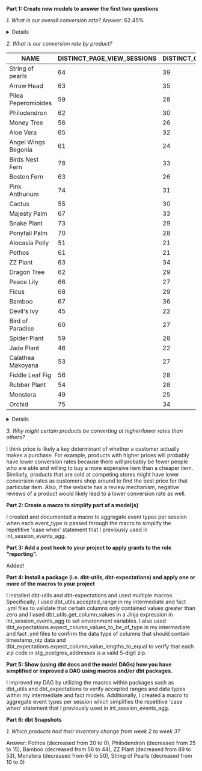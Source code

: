 **Part 1: Create new models to answer the first two questions**

*1. What is our overall conversion rate?* Answer: 62.45%

<details>


```sql

with events_distinct_session_type as (

    select distinct(session_id)
    , case when checkouts > 0 then 1 else 0 end as checkouts
    , case when page_views > 0 then 1 else 0 end as page_views
    from {{ ref('int_session_events_agg') }}
    group by session_id, checkouts, page_views
)

, agg as (

    select sum(events_distinct_session_type.page_views) as distinct_view_sessions
    , sum(events_distinct_session_type.checkouts) as distinct_checkout_sessions
    from events_distinct_session_type

)

, final as (
    select distinct_view_sessions
    , distinct_checkout_sessions
    , (distinct_checkout_sessions / distinct_view_sessions) as overall_conversion_rate
    from agg
)

select * from final

```

</details>

*2. What is our conversion rate by product?*

|NAME               |DISTINCT_PAGE_VIEW_SESSIONS|DISTINCT_CHECKOUT_SESSIONS|CONVERSION_RATE|
|-------------------|---------------------------|--------------------------|---------------|
|String of pearls   |64                         |39                        |0.609375       |
|Arrow Head         |63                         |35                        |0.555556       |
|Pilea Peperomioides|59                         |28                        |0.474576       |
|Philodendron       |62                         |30                        |0.483871       |
|Money Tree         |56                         |26                        |0.464286       |
|Aloe Vera          |65                         |32                        |0.492308       |
|Angel Wings Begonia|61                         |24                        |0.393443       |
|Birds Nest Fern    |78                         |33                        |0.423077       |
|Boston Fern        |63                         |26                        |0.412698       |
|Pink Anthurium     |74                         |31                        |0.418919       |
|Cactus             |55                         |30                        |0.545455       |
|Majesty Palm       |67                         |33                        |0.492537       |
|Snake Plant        |73                         |29                        |0.397260       |
|Ponytail Palm      |70                         |28                        |0.400000       |
|Alocasia Polly     |51                         |21                        |0.411765       |
|Pothos             |61                         |21                        |0.344262       |
|ZZ Plant           |63                         |34                        |0.539683       |
|Dragon Tree        |62                         |29                        |0.467742       |
|Peace Lily         |66                         |27                        |0.409091       |
|Ficus              |68                         |29                        |0.426471       |
|Bamboo             |67                         |36                        |0.537313       |
|Devil's Ivy        |45                         |22                        |0.488889       |
|Bird of Paradise   |60                         |27                        |0.450000       |
|Spider Plant       |59                         |28                        |0.474576       |
|Jade Plant         |46                         |22                        |0.478261       |
|Calathea Makoyana  |53                         |27                        |0.509434       |
|Fiddle Leaf Fig    |56                         |28                        |0.500000       |
|Rubber Plant       |54                         |28                        |0.518519       |
|Monstera           |49                         |25                        |0.510204       |
|Orchid             |75                         |34                        |0.453333       |

<details>


```sql

with unique_sessions_per_product as (
    select * from {{ ref('int_unique_session_type_per_product') }}
)

, final as (
    select name
    , distinct_page_view_sessions
    , distinct_checkout_sessions
    , distinct_checkout_sessions / distinct_page_view_sessions as conversion_rate
    from unique_sessions_per_product
)

select * from final

```

</details>

*3. Why might certain products be converting at higher/lower rates than others?*

I think price is likely a key determinant of whether a customer actually makes a purchase. For example, products with higher prices will probably have lower conversion rates because there will probably be fewer people who are able and willing to buy a more expensive item than a cheaper item. Similarly, products that are sold at competing stores might have lower conversion rates as customers shop around to find the best price for that particular item. Also, if the website has a review mechanism, negative reviews of a product would likely lead to a lower conversion rate as well.

**Part 2: Create a macro to simplify part of a model(s)**

I created and documented a macro to aggregate event types per session when each event_type is passed through the macro to simplify the repetitive 'case when' statement that I previously used in int_session_events_agg.

**Part 3: Add a post hook to your project to apply grants to the role “reporting”.**

Added!

**Part 4: Install a package (i.e. dbt-utils, dbt-expectations) and apply one or more of the macros to your project**

I installed dbt-utils and dbt-expectations and used multiple macros. Specifically, I used dbt_utils.accepted_range in my intermediate and fact .yml files to validate that certain columns only contained values greater than zero and I used dbt_utils.get_column_values in a Jinja expression in int_session_events_agg to set environment variables. I also used dbt_expectations.expect_column_values_to_be_of_type in my intermediate and fact .yml files to confirm the data type of columns that should contain timestamp_ntz data and dbt_expectations.expect_column_value_lengths_to_equal to verify that each zip code in stg_postgres_addresses is a valid 5-digit zip.

**Part 5: Show (using dbt docs and the model DAGs) how you have simplified or improved a DAG using macros and/or dbt packages.**

I improved my DAG by utilizing the macros within packages such as dbt_utils and dbt_expectations to verify accepted ranges and data types within my intermediate and fact models. Additionally, I created a macro to aggregate event types per session which simplifies the repetitive 'case when' statement that I previously used in int_session_events_agg.

**Part 6: dbt Snapshots**

*1. Which products had their inventory change from week 2 to week 3?*

Answer: Pothos (decreased from 20 to 0), Philodendron (decreased from 25 to 15), Bamboo (decreased from 56 to 44), ZZ Plant (decreased from 89 to 53), Monstera (decreased from 64 to 50), String of Pearls (decreased from 10 to 0)